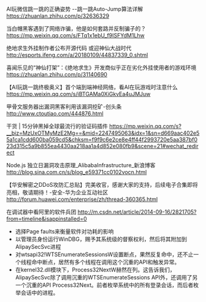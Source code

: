 
AI玩微信跳一跳的正确姿势 --跳一跳Auto-Jump算法详解
<https://zhuanlan.zhihu.com/p/32636329>


当白帽黑客遇到了网络诈骗，他是如何套路并反制骗子的？
<https://mp.weixin.qq.com/s/FTq1x1ebU_f9ISFYdM1Lhw>


绝地求生外挂制作者公布开源代码 或迎神仙大战时代
<http://esports.ifeng.com/a/20180109/44837339_0.shtml>

喜闻乐见的“神仙打架”：《绝地求生》开发商似乎正在劣化外挂使用者的游戏环境
<https://zhuanlan.zhihu.com/p/31140690>

【AI玩跳一跳终极奥义】首个端到端神经网络，看AI在玩游戏时注意什么
<https://mp.weixin.qq.com/s/iBTGAMa0XiGkvEa4uJMJuw>


甲骨文服务器出漏洞黑客利用该漏洞挖矿-创头条
<http://www.ctoutiao.com/444876.html>

干货 | 15分钟黑掉全球最流行的验证码插件
<https://mp.weixin.qq.com/s?__biz=MzUxOTMyMzE2Mg==&mid=2247495063&idx=1&sn=d669aac402e55a1ca1cdd600ba059cd5&chksm=f9f9c6e2ce8e4ff44f2993720e5aa387bf023d315c5a9b855ea4430aa218aa1a4d852e080fb9&scene=21#wechat_redirect>


Node.js 独立日漏洞攻击原理_AlibabaInfrastructure_新浪博客
<http://blog.sina.com.cn/s/blog_e59371cc0102vocn.html>

【华安解密之DDoS攻防汇总贴】完美收官，感谢大家的支持，后续电子合集即将亮相，敬请期待！-安全-华为企业互动社区
<http://forum.huawei.com/enterprise/zh/thread-360365.html>

在调试器中看阿里的软件兵团
<http://m.csdn.net/article/2014-09-16/2821705?from=timeline&isappinstalled=0>
- 选择Page faults来衡量软件对功耗的影响
- 以管理员身份运行WinDBG，赐予其系统级的督察权利，然后将其附加到AlipaySecSvc进程
- 对wtsapi32!WTSEnumerateSessionsW设置断点，果然反复命中，还不止一个线程命中断点，居然有多个线程在调用这个沉重的API和触发异常。
- 在kernel32.dll模块下，Process32­NextW赫然在列。这告诉我们，AlipaySecSvc除了调用沉重的WTSEnumerate­Sessions API外，还调用了另一个沉重的API Process32­Next。前者枚举系统中的所有登录会话，而后者枚举会话中的进程。



